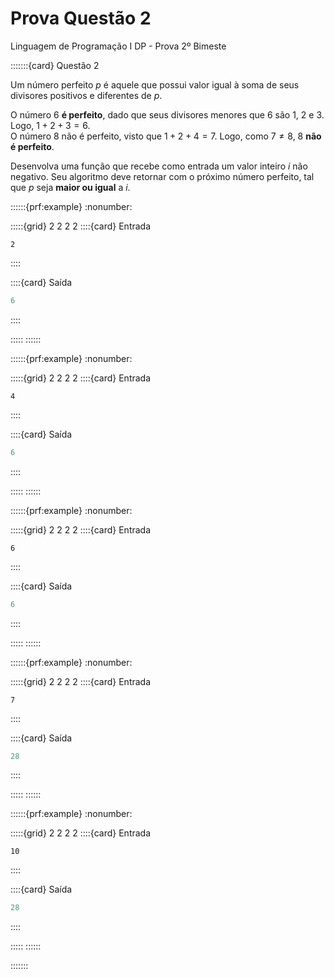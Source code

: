 # Prova Questão 2

Linguagem de Programação I DP - Prova 2º Bimeste

:::::::{card} Questão 2

Um número perfeito $p$ é aquele que possui valor igual à soma de seus divisores positivos e diferentes de $p$.

O número $6$ **é perfeito**, dado que seus divisores menores que $6$ são $1$, $2$ e $3$. Logo, $1+2+3 = 6$.  
O número $8$ não é perfeito, visto que $1+2+4 = 7$. Logo, como $7 \neq 8$, $8$ **não é perfeito**.

Desenvolva uma função que recebe como entrada um valor inteiro $i$ não negativo. Seu algoritmo deve retornar com o próximo número perfeito, tal que $p$ seja **maior ou igual** a $i$.



::::::{prf:example}
:nonumber:
<!-- :class: dropdown -->

:::::{grid} 2 2 2 2
::::{card} Entrada
```
2
```
::::

::::{card} Saída
```c
6
```
::::

:::::
::::::

::::::{prf:example}
:nonumber:
<!-- :class: dropdown -->

:::::{grid} 2 2 2 2
::::{card} Entrada
```
4
```
::::

::::{card} Saída
```c
6
```
::::

:::::
::::::

::::::{prf:example}
:nonumber:
<!-- :class: dropdown -->

:::::{grid} 2 2 2 2
::::{card} Entrada
```
6
```
::::

::::{card} Saída
```c
6
```
::::

:::::
::::::

::::::{prf:example}
:nonumber:
<!-- :class: dropdown -->

:::::{grid} 2 2 2 2
::::{card} Entrada
```
7
```
::::

::::{card} Saída
```c
28
```
::::

:::::
::::::

::::::{prf:example}
:nonumber:
<!-- :class: dropdown -->

:::::{grid} 2 2 2 2
::::{card} Entrada
```
10
```
::::

::::{card} Saída
```c
28
```
::::

:::::
::::::

:::::::
